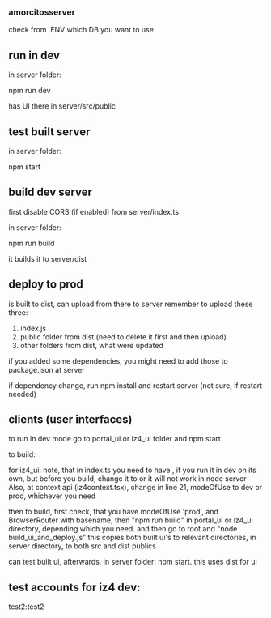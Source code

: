 ### amorcitosserver

check from .ENV which DB you want to use

## run in dev

in server folder:

npm run dev

has UI there in server/src/public

## test built server

in server folder:

npm start

## build dev server

first disable CORS (if enabled) from server/index.ts

in server folder:

npm run build

it builds it to server/dist

## deploy to prod

is built to dist, can upload from there to server
remember to upload these three:

1. index.js
2. public folder from dist (need to delete it first and then upload)
3. other folders from dist, what were updated

if you added some dependencies, you might need to add those to package.json at server

if dependency change, run npm install and restart server (not sure, if restart needed)

## clients (user interfaces)

to run in dev mode go to portal_ui or iz4_ui folder and npm start.

to build:

for iz4_ui:  note, that in index.ts you need to have <BrowserRouter>, if you run it in dev on its own, but before you build, change it to <BrowserRouter basename="/iz4"> or it will not work in node server
Also, at context api (iz4context.tsx), change in line 21, modeOfUse to dev or prod, whichever you need

then to build, first check, that you have modeOfUse 'prod', and BrowserRouter with basename, then
"npm run build" in portal_ui or iz4_ui directory, depending which you need.
and then go to root and "node build_ui_and_deploy.js" this copies both built ui's to relevant directories, in server directory, to both src and dist publics

can test built ui, afterwards, in server folder: npm start. this uses dist for ui

## test accounts for iz4 dev:
test2:test2
